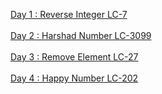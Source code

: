 [Day 1 : Reverse Integer LC-7](https://github.com/keshsrini/LeetCode-100/blob/main/1.%20Reverse%20Integer%20(7))<br><br />
[Day 2 : Harshad Number LC-3099](https://github.com/keshsrini/LeetCode-100/blob/main/2.%20Harshad%20Number%20(3099))<br><br />
[Day 3 : Remove Element LC-27](https://github.com/keshsrini/LeetCode-100/blob/main/3.%20Remove%20Element)<br><br />
[Day 4 : Happy Number LC-202](https://github.com/keshsrini/LeetCode-100/blob/main/4.%20Happy%20Number%20(202))<br><br />

